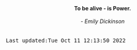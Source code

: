 
<div align="center"><b><span>To be alive - is Power.</span></b><br><br><i> - Emily Dickinson</i></div>
<br><br><kbd>Last updated:Tue Oct 11 12:13:50 2022</kbd>